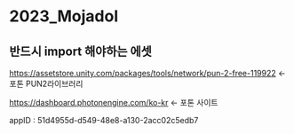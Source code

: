 # 2023_Mojadol

## 반드시 import 해야하는 에셋
https://assetstore.unity.com/packages/tools/network/pun-2-free-119922 <- 포톤 PUN2라이브러리

https://dashboard.photonengine.com/ko-kr <- 포톤 사이트

appID : 51d4955d-d549-48e8-a130-2acc02c5edb7

